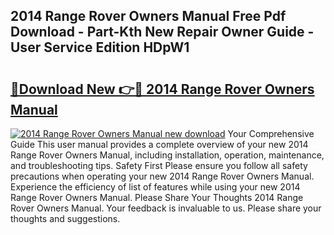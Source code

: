 ## 2014 Range Rover Owners Manual Free Pdf Download - Part-Kth New Repair Owner Guide - User Service Edition HDpW1

# <h2><a href="http://bc15748.oget.top/?id=2014+Range+Rover+Owners+Manual">🔗Download New 👉🔴 2014 Range Rover Owners Manual</a></h2>

[![2014 Range Rover Owners Manual new download](https://i.imgur.com/5g1atiW.png)](http://bc15748.oget.top/?id=2014+Range+Rover+Owners+Manual)
Your Comprehensive Guide This user manual provides a complete overview of your new 2014 Range Rover Owners Manual, including installation, operation, maintenance, and troubleshooting tips. Safety First Please ensure you follow all safety precautions when operating your new 2014 Range Rover Owners Manual. Experience the efficiency of list of features while using your new 2014 Range Rover Owners Manual. Please Share Your Thoughts 2014 Range Rover Owners Manual. Your feedback is invaluable to us. Please share your thoughts and suggestions.
